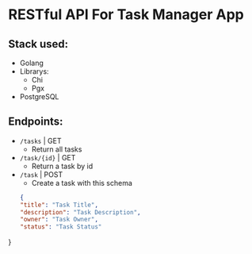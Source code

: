 # RESTful API For Task Manager App

## Stack used:
- Golang
- Librarys:
  - Chi
  - Pgx
- PostgreSQL

## Endpoints:
- `/tasks` | GET
  - Return all tasks
- `/task/{id}` | GET
  - Return a task by id
- `/task` | POST
  - Create a task with this schema
  ```json
  {
  "title": "Task Title",
  "description": "Task Description",
  "owner": "Task Owner",
  "status": "Task Status"
}
  ```  
